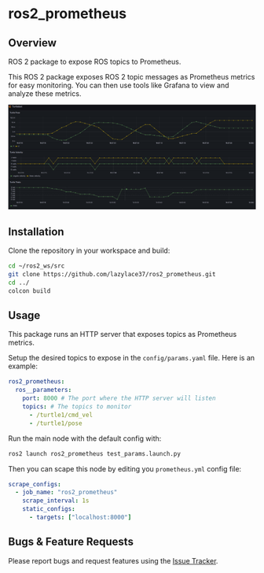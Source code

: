 # ros2_prometheus

## Overview

ROS 2 package to expose ROS topics to Prometheus.

This ROS 2 package exposes ROS 2 topic messages as Prometheus metrics for easy monitoring.
You can then use tools like Grafana to view and analyze these metrics.

![Example Grafana visualization](doc/grafana.jpg)

## Installation

Clone the repository in your workspace and build:

```bash
cd ~/ros2_ws/src
git clone https://github.com/lazylace37/ros2_prometheus.git
cd ../
colcon build
```

## Usage

This package runs an HTTP server that exposes topics as Prometheus metrics.

Setup the desired topics to expose in the `config/params.yaml` file. Here is an example:

```yaml
ros2_prometheus:
  ros__parameters:
    port: 8000 # The port where the HTTP server will listen
    topics: # The topics to monitor
      - /turtle1/cmd_vel
      - /turtle1/pose
```

Run the main node with the default config with:

```bash
ros2 launch ros2_prometheus test_params.launch.py
```

Then you can scape this node by editing you `prometheus.yml` config file:

```yaml
scrape_configs:
  - job_name: "ros2_prometheus"
    scrape_interval: 1s
    static_configs:
      - targets: ["localhost:8000"]
```

## Bugs & Feature Requests

Please report bugs and request features using the [Issue Tracker](https://github.com/lazylace37/ros2_prometheus/issues).
